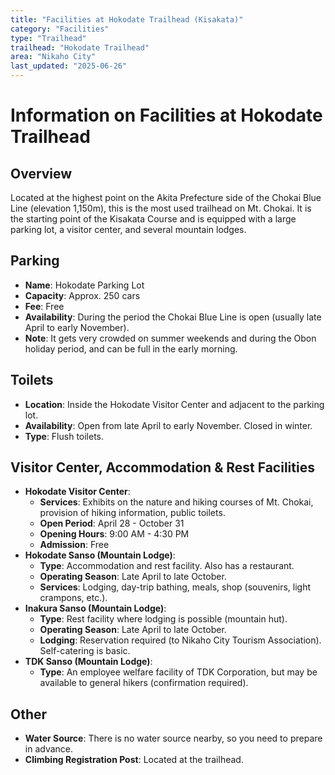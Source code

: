 ```yaml
---
title: "Facilities at Hokodate Trailhead (Kisakata)"
category: "Facilities"
type: "Trailhead"
trailhead: "Hokodate Trailhead"
area: "Nikaho City"
last_updated: "2025-06-26"
---
```


# Information on Facilities at Hokodate Trailhead

## Overview
Located at the highest point on the Akita Prefecture side of the Chokai Blue Line (elevation 1,150m), this is the most used trailhead on Mt. Chokai. It is the starting point of the Kisakata Course and is equipped with a large parking lot, a visitor center, and several mountain lodges.

## Parking
- **Name**: Hokodate Parking Lot
- **Capacity**: Approx. 250 cars
- **Fee**: Free
- **Availability**: During the period the Chokai Blue Line is open (usually late April to early November).
- **Note**: It gets very crowded on summer weekends and during the Obon holiday period, and can be full in the early morning.

## Toilets
- **Location**: Inside the Hokodate Visitor Center and adjacent to the parking lot.
- **Availability**: Open from late April to early November. Closed in winter.
- **Type**: Flush toilets.

## Visitor Center, Accommodation & Rest Facilities
- **Hokodate Visitor Center**:
    - **Services**: Exhibits on the nature and hiking courses of Mt. Chokai, provision of hiking information, public toilets.
    - **Open Period**: April 28 - October 31
    - **Opening Hours**: 9:00 AM - 4:30 PM
    - **Admission**: Free
- **Hokodate Sanso (Mountain Lodge)**:
    - **Type**: Accommodation and rest facility. Also has a restaurant.
    - **Operating Season**: Late April to late October.
    - **Services**: Lodging, day-trip bathing, meals, shop (souvenirs, light crampons, etc.).
- **Inakura Sanso (Mountain Lodge)**:
    - **Type**: Rest facility where lodging is possible (mountain hut).
    - **Operating Season**: Late April to late October.
    - **Lodging**: Reservation required (to Nikaho City Tourism Association). Self-catering is basic.
- **TDK Sanso (Mountain Lodge)**:
    - **Type**: An employee welfare facility of TDK Corporation, but may be available to general hikers (confirmation required).

## Other
- **Water Source**: There is no water source nearby, so you need to prepare in advance.
- **Climbing Registration Post**: Located at the trailhead.